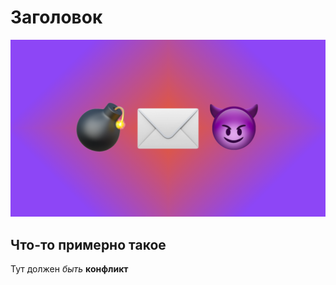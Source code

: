 # Заголовок

![Аццкая картинка](mini_magick20220609-14343-uw1n4.png)

## Что-то примерно такое
Тут должен *быть* **конфликт**